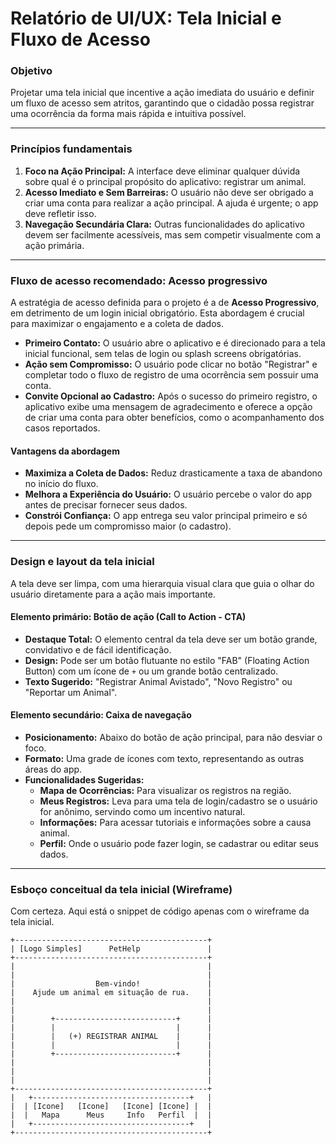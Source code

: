 # Relatório de UI/UX: Tela Inicial e Fluxo de Acesso

### **Objetivo**
Projetar uma tela inicial que incentive a ação imediata do usuário e definir um fluxo de acesso sem atritos, garantindo que o cidadão possa registrar uma ocorrência da forma mais rápida e intuitiva possível.

---

### **Princípios fundamentais**

1.  **Foco na Ação Principal:** A interface deve eliminar qualquer dúvida sobre qual é o principal propósito do aplicativo: registrar um animal.
2.  **Acesso Imediato e Sem Barreiras:** O usuário não deve ser obrigado a criar uma conta para realizar a ação principal. A ajuda é urgente; o app deve refletir isso.
3.  **Navegação Secundária Clara:** Outras funcionalidades do aplicativo devem ser facilmente acessíveis, mas sem competir visualmente com a ação primária.

---

### **Fluxo de acesso recomendado: Acesso progressivo**

A estratégia de acesso definida para o projeto é a de **Acesso Progressivo**, em detrimento de um login inicial obrigatório. Esta abordagem é crucial para maximizar o engajamento e a coleta de dados.

-   **Primeiro Contato:** O usuário abre o aplicativo e é direcionado para a tela inicial funcional, sem telas de login ou splash screens obrigatórias.
-   **Ação sem Compromisso:** O usuário pode clicar no botão "Registrar" e completar todo o fluxo de registro de uma ocorrência sem possuir uma conta.
-   **Convite Opcional ao Cadastro:** Após o sucesso do primeiro registro, o aplicativo exibe uma mensagem de agradecimento e oferece a opção de criar uma conta para obter benefícios, como o acompanhamento dos casos reportados.

#### **Vantagens da abordagem**

-   **Maximiza a Coleta de Dados:** Reduz drasticamente a taxa de abandono no início do fluxo.
-   **Melhora a Experiência do Usuário:** O usuário percebe o valor do app antes de precisar fornecer seus dados.
-   **Constrói Confiança:** O app entrega seu valor principal primeiro e só depois pede um compromisso maior (o cadastro).

---

### **Design e layout da tela inicial**

A tela deve ser limpa, com uma hierarquia visual clara que guia o olhar do usuário diretamente para a ação mais importante.

#### **Elemento primário: Botão de ação (Call to Action - CTA)**

-   **Destaque Total:** O elemento central da tela deve ser um botão grande, convidativo e de fácil identificação.
-   **Design:** Pode ser um botão flutuante no estilo "FAB" (Floating Action Button) com um ícone de `+` ou um grande botão centralizado.
-   **Texto Sugerido:** "Registrar Animal Avistado", "Novo Registro" ou "Reportar um Animal".

#### **Elemento secundário: Caixa de navegação**

-   **Posicionamento:** Abaixo do botão de ação principal, para não desviar o foco.
-   **Formato:** Uma grade de ícones com texto, representando as outras áreas do app.
-   **Funcionalidades Sugeridas:**
    -   **Mapa de Ocorrências:** Para visualizar os registros na região.
    -   **Meus Registros:** Leva para uma tela de login/cadastro se o usuário for anônimo, servindo como um incentivo natural.
    -   **Informações:** Para acessar tutoriais e informações sobre a causa animal.
    -   **Perfil:** Onde o usuário pode fazer login, se cadastrar ou editar seus dados.

---

### **Esboço conceitual da tela inicial (Wireframe)**
Com certeza. Aqui está o snippet de código apenas com o wireframe da tela inicial.

```
+-------------------------------------------+
| [Logo Simples]      PetHelp               |
+-------------------------------------------+
|                                           |
|                                           |
|                  Bem-vindo!               |
|    Ajude um animal em situação de rua.    |
|                                           |
|                                           |
|        +---------------------------+      |
|        |                           |      |
|        |   (+) REGISTRAR ANIMAL    |      |
|        |                           |      |
|        +---------------------------+      |
|                                           |
|                                           |
|                                           |
+-------------------------------------------+
|   +-----------------------------------+   |
|  | [Icone]   [Icone]   [Icone] [Icone] |  |
|  |   Mapa      Meus     Info   Perfil  |  |
|   +-----------------------------------+   |
+-------------------------------------------+
```
